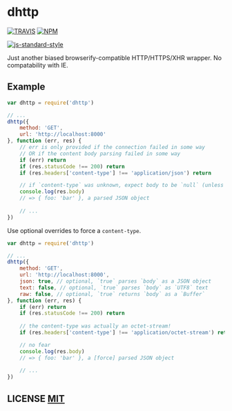 # dhttp

[![TRAVIS](https://secure.travis-ci.org/dcousens/dhttp.png)](http://travis-ci.org/dcousens/dhttp)
[![NPM](http://img.shields.io/npm/v/dhttp.svg)](https://www.npmjs.org/package/dhttp)

[![js-standard-style](https://cdn.rawgit.com/feross/standard/master/badge.svg)](https://github.com/feross/standard)

Just another biased browserify-compatible HTTP/HTTPS/XHR wrapper.
No compatability with IE.

## Example

``` javascript
var dhttp = require('dhttp')

// ...
dhttp({
	method: 'GET',
	url: 'http://localhost:8000'
}, function (err, res) {
	// err is only provided if the connection failed in some way
	// OR if the content body parsing failed in some way
	if (err) return
	if (res.statusCode !== 200) return
	if (res.headers['content-type'] !== 'application/json') return

	// if `content-type` was unknown, expect body to be `null` (unless an override is given).
	console.log(res.body)
	// => { foo: 'bar' }, a parsed JSON object
	
	// ...
})
```

Use optional overrides to force a `content-type`.

``` javascript
var dhttp = require('dhttp')

// ...
dhttp({
	method: 'GET',
	url: 'http://localhost:8000',
	json: true, // optional, `true` parses `body` as a JSON object
	text: false, // optional, `true` parses `body` as `UTF8` text
	raw: false, // optional, `true` returns `body` as a `Buffer`
}, function (err, res) {
	if (err) return
	if (res.statusCode !== 200) return
	
	// the content-type was actually an octet-stream!
	if (res.headers['content-type'] !== 'application/octet-stream') return

	// no fear
	console.log(res.body)
	// => { foo: 'bar' }, a [force] parsed JSON object
	
	// ...
})
```

## LICENSE [MIT](LICENSE)
